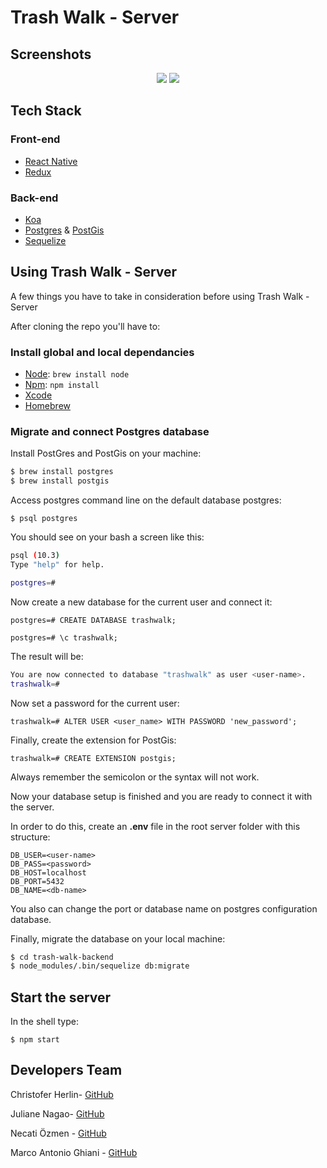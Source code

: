 # Trash Walk - Server

## Screenshots

<p align="center">
  <img src="https://i.imgur.com/LS7GZtL.png" />
  <img src="https://i.imgur.com/6E2rPR3.png" />
</p>

## Tech Stack

### Front-end

- [React Native](https://facebook.github.io/react-native/)
- [Redux](https://redux.js.org/)

### Back-end

- [Koa](https://koajs.com/)
- [Postgres](https://www.postgresql.org/) & [PostGis](https://postgis.net/)
- [Sequelize](http://docs.sequelizejs.com/)

## Using Trash Walk - Server

A few things you have to take in consideration before using Trash Walk - Server

After cloning the repo you'll have to:

### Install global and local dependancies

* [Node](https://nodejs.org/en/): `brew install node`
* [Npm](https://www.npmjs.com/): `npm install`
* [Xcode](https://developer.apple.com/xcode/)
* [Homebrew](https://brew.sh/)

### Migrate and connect Postgres database

Install PostGres and PostGis on your machine:

```bash
$ brew install postgres
$ brew install postgis
```

Access postgres command line on the default database postgres:

`$ psql postgres`

You should see on your bash a screen like this:

```bash
psql (10.3)
Type "help" for help.

postgres=#
```

Now create a new database for the current user and connect it:

`postgres=# CREATE DATABASE trashwalk;`

`postgres=# \c trashwalk;`

The result will be:

```bash
You are now connected to database "trashwalk" as user <user-name>.
trashwalk=#
```

Now set a password for the current user:

```
trashwalk=# ALTER USER <user_name> WITH PASSWORD 'new_password';
```

Finally, create the extension for PostGis:

`trashwalk=# CREATE EXTENSION postgis;`

Always remember the semicolon or the syntax will not work.

Now your database setup is finished and you are ready to connect it with the server. 

In order to do this, create an **.env** file in the root server folder with this structure:

```plain
DB_USER=<user-name>
DB_PASS=<password>
DB_HOST=localhost
DB_PORT=5432
DB_NAME=<db-name>
```

You also can change the port or database name on postgres configuration database.

Finally, migrate the database on your local machine:

```bash 
$ cd trash-walk-backend
$ node_modules/.bin/sequelize db:migrate
```

## Start the server

In the shell type:

`$ npm start`

## Developers Team

Christofer Herlin- [GitHub](https://github.com/cherlin)

Juliane Nagao- [GitHub](https://github.com/junagao)

Necati Özmen - [GitHub](https://github.com/necatiozmen)

Marco Antonio Ghiani - [GitHub](https://github.com/marcoantonioghiani01)
